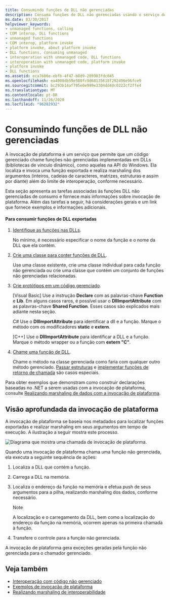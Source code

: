 ```yaml
---
title: Consumindo funções de DLL não gerenciadas
description: Consuma funções de DLL não gerenciadas usando o serviço de invocação de plataforma, que permite que o código gerenciado chame funções não gerenciadas implementadas em bibliotecas de DLL.
ms.date: 03/30/2017
helpviewer_keywords:
- unmanaged functions, calling
- COM interop, DLL functions
- unmanaged functions
- COM interop, platform invoke
- platform invoke, about platform invoke
- DLL functions, consuming unmanaged
- interoperation with unmanaged code, DLL functions
- interoperation with unmanaged code, platform invoke
- platform invoke
- DLL functions
ms.assetid: eca7606e-ebfb-4f47-b8d9-289903fdc045
ms.openlocfilehash: ea4008db59e580fc9d68135618f292496e96fce9
ms.sourcegitcommit: bc293b14af795e0e999e3304dd40c0222cf2ffe4
ms.translationtype: MT
ms.contentlocale: pt-BR
ms.lasthandoff: 11/26/2020
ms.locfileid: "96282932"
---
```

# <a name="consuming-unmanaged-dll-functions"></a>Consumindo funções de DLL não gerenciadas

A invocação de plataforma é um serviço que permite que um código gerenciado chame funções não gerenciadas implementadas em DLLs (bibliotecas de vínculo dinâmico), como aquelas na API do Windows. Ela localiza e invoca uma função exportada e realiza marshaling dos argumentos (inteiros, cadeias de caracteres, matrizes, estruturas e assim por diante) além do limite de interoperação, conforme necessário.  
  
 Esta seção apresenta as tarefas associadas às funções DLL não gerenciadas de consumo e fornece mais informações sobre invocação de plataforma. Além das tarefas a seguir, há considerações gerais e um link que fornece exemplos e informações adicionais.  
  
#### <a name="to-consume-exported-dll-functions"></a>Para consumir funções de DLL exportadas  
  
1. [Identifique as funções nas DLLs](identifying-functions-in-dlls.md).  
  
     No mínimo, é necessário especificar o nome da função e o nome da DLL que ela contém.  
  
2. [Crie uma classe para conter funções de DLL](creating-a-class-to-hold-dll-functions.md).  
  
     Use uma classe existente, crie uma classe individual para cada função não gerenciada ou crie uma classe que contém um conjunto de funções não gerenciadas relacionadas.  
  
3. [Crie protótipos em um código gerenciado](creating-prototypes-in-managed-code.md).  
  
     [Visual Basic] Use a instrução **Declare** com as palavras-chave **Function** e **Lib**. Em alguns casos raros, é possível usar o **DllImportAttribute** com as palavras-chave **Shared Function**. Esses casos são explicados mais adiante nesta seção.  
  
     C# Use o **DllImportAttribute** para identificar a dll e a função. Marque o método com os modificadores **static** e **extern**.  
  
     [C++] Use o **DllImportAttribute** para identificar a DLL e a função. Marque o método wrapper ou a função com **extern "C"**.  
  
4. [Chame uma função de DLL](calling-a-dll-function.md).  
  
     Chame o método na classe gerenciada como faria com qualquer outro método gerenciado. [Passar estruturas](passing-structures.md) e [implementar funções de retorno de chamada](callback-functions.md) são casos especiais.  
  
 Para obter exemplos que demonstram como construir declarações baseadas no .NET a serem usadas com a invocação de plataforma, consulte [Realizando marshaling de dados com a invocação de plataforma](marshaling-data-with-platform-invoke.md).  
  
## <a name="a-closer-look-at-platform-invoke"></a>Visão aprofundada da invocação de plataforma  

 A invocação de plataforma se baseia nos metadados para localizar funções exportadas e realizar marshaling em seus argumentos em tempo de execução. A ilustração a seguir mostra este processo.  
  
 ![Diagrama que mostra uma chamada de invocação de plataforma.](./media/consuming-unmanaged-dll-functions/platform-invoke-call.gif)  
  
 Quando uma invocação de plataforma chama uma função não gerenciada, ela executa a seguinte sequência de ações:  
  
1. Localiza a DLL que contém a função.  
  
2. Carrega a DLL na memória.  
  
3. Localiza o endereço da função na memória e efetua push de seus argumentos para a pilha, realizando marshaling dos dados, conforme necessário.  
  
    > [!NOTE]
    > A localização e o carregamento da DLL, bem como a localização do endereço da função na memória, ocorrem apenas na primeira chamada à função.  
  
4. Transfere o controle para a função não gerenciada.  
  
 A invocação de plataforma gera exceções geradas pela função não gerenciada para o chamador gerenciado.

## <a name="see-also"></a>Veja também

- [Interoperação com código não gerenciado](index.md)
- [Exemplos de invocação de plataforma](platform-invoke-examples.md)
- [Realizando marshaling de interoperabilidade](interop-marshaling.md)
